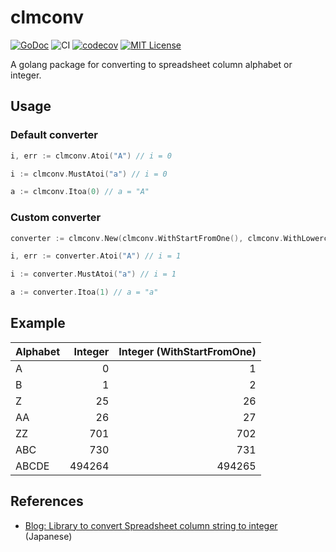 # clmconv

[![GoDoc](https://godoc.org/github.com/takuoki/clmconv?status.svg)](https://godoc.org/github.com/takuoki/clmconv)
![CI](https://github.com/takuoki/clmconv/actions/workflows/auto-test.yml/badge.svg)
[![codecov](https://codecov.io/gh/takuoki/clmconv/branch/main/graph/badge.svg?token=wiEHcO5AML)](https://codecov.io/gh/takuoki/clmconv)
[![MIT License](http://img.shields.io/badge/license-MIT-blue.svg?style=flat)](LICENSE)

A golang package for converting to spreadsheet column alphabet or integer.

## Usage

### Default converter

```go
i, err := clmconv.Atoi("A") // i = 0
```

```go
i := clmconv.MustAtoi("a") // i = 0
```

```go
a := clmconv.Itoa(0) // a = "A"
```

### Custom converter

```go
converter := clmconv.New(clmconv.WithStartFromOne(), clmconv.WithLowercase())
```

```go
i, err := converter.Atoi("A") // i = 1
```

```go
i := converter.MustAtoi("a") // i = 1
```

```go
a := converter.Itoa(1) // a = "a"
```

## Example

| Alphabet | Integer | Integer (WithStartFromOne) |
| :------- | ------: | -------------------------: |
| A        |       0 |                          1 |
| B        |       1 |                          2 |
| Z        |      25 |                         26 |
| AA       |      26 |                         27 |
| ZZ       |     701 |                        702 |
| ABC      |     730 |                        731 |
| ABCDE    |  494264 |                     494265 |

## References

- [Blog: Library to convert Spreadsheet column string to integer](https://medium.com/veltra-engineering/library-to-convert-spreadsheet-column-string-to-integer-72a6562c5f5c) (Japanese)
